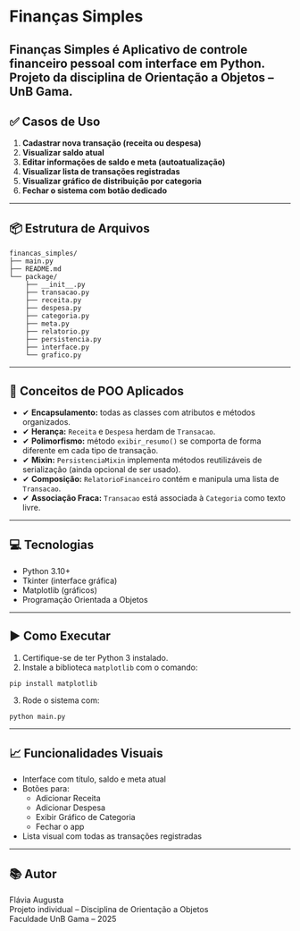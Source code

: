 # Finanças Simples

**Finanças Simples** é Aplicativo de controle financeiro pessoal com interface em Python. Projeto da disciplina de Orientação a Objetos – UnB Gama.
---

## ✅ Casos de Uso

1. **Cadastrar nova transação (receita ou despesa)**
2. **Visualizar saldo atual**
3. **Editar informações de saldo e meta (autoatualização)**
4. **Visualizar lista de transações registradas**
5. **Visualizar gráfico de distribuição por categoria**
6. **Fechar o sistema com botão dedicado**

---

## 📦 Estrutura de Arquivos

```
financas_simples/
├── main.py
├── README.md
└── package/
    ├── __init__.py
    ├── transacao.py
    ├── receita.py
    ├── despesa.py
    ├── categoria.py
    ├── meta.py
    ├── relatorio.py
    ├── persistencia.py
    ├── interface.py
    └── grafico.py
```

---

## 🧠 Conceitos de POO Aplicados

- ✔ **Encapsulamento:** todas as classes com atributos e métodos organizados.
- ✔ **Herança:** `Receita` e `Despesa` herdam de `Transacao`.
- ✔ **Polimorfismo:** método `exibir_resumo()` se comporta de forma diferente em cada tipo de transação.
- ✔ **Mixin:** `PersistenciaMixin` implementa métodos reutilizáveis de serialização (ainda opcional de ser usado).
- ✔ **Composição:** `RelatorioFinanceiro` contém e manipula uma lista de `Transacao`.
- ✔ **Associação Fraca:** `Transacao` está associada à `Categoria` como texto livre.

---

## 💻 Tecnologias

- Python 3.10+
- Tkinter (interface gráfica)
- Matplotlib (gráficos)
- Programação Orientada a Objetos

---

## ▶️ Como Executar

1. Certifique-se de ter Python 3 instalado.
2. Instale a biblioteca `matplotlib` com o comando:

```
pip install matplotlib
```

3. Rode o sistema com:

```
python main.py
```

---

## 📈 Funcionalidades Visuais

- Interface com título, saldo e meta atual
- Botões para:
  - Adicionar Receita
  - Adicionar Despesa
  - Exibir Gráfico de Categoria
  - Fechar o app
- Lista visual com todas as transações registradas

---

## 📚 Autor

Flávia Augusta  
Projeto individual – Disciplina de Orientação a Objetos  
Faculdade UnB Gama – 2025

